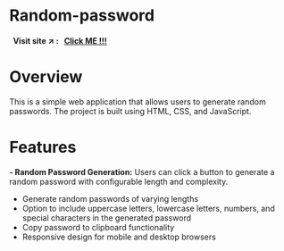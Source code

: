 # Random-password

#### &nbsp; Visit site :arrow_upper_right: : &nbsp; [Click ME !!!](https://kallangouda.github.io/Random-password/)

# Overview
This is a simple web application that allows users to generate random passwords. The project is built using HTML, CSS, and JavaScript.

# Features
**- Random Password Generation:** Users can click a button to generate a random password with configurable length and complexity.
- Generate random passwords of varying lengths
- Option to include uppercase letters, lowercase letters, numbers, and special characters in the generated password
- Copy password to clipboard functionality
- Responsive design for mobile and desktop browsers

